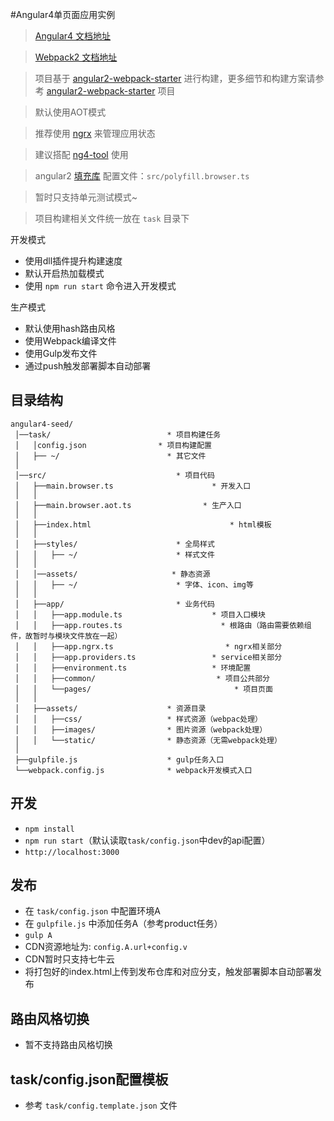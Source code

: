 #Angular4单页面应用实例

> [Angular4 文档地址](https://angular.io/docs)

> [Webpack2 文档地址](http://webpack.github.io/)

> 项目基于 [angular2-webpack-starter](https://github.com/AngularClass/angular2-webpack-starter) 进行构建，更多细节和构建方案请参考 [angular2-webpack-starter](https://github.com/AngularClass/angular2-webpack-starter) 项目

>默认使用AOT模式

>推荐使用 [ngrx](https://github.com/ngrx/platform) 来管理应用状态

>建议搭配 [ng4-tool](https://www.npmjs.com/package/ng4-tool) 使用

>angular2 [填充库](https://angular.cn/docs/ts/latest/guide/browser-support.html) 配置文件：`src/polyfill.browser.ts`

>暂时只支持单元测试模式~

>项目构建相关文件统一放在 `task` 目录下

开发模式

* 使用dll插件提升构建速度
* 默认开启热加载模式
* 使用 `npm run start` 命令进入开发模式

生产模式

* 默认使用hash路由风格
* 使用Webpack编译文件
* 使用Gulp发布文件
* 通过push触发部署脚本自动部署

## 目录结构
```
angular4-seed/
 │──task/                          * 项目构建任务
 │   │config.json                * 项目构建配置
 │   ├── ~/                        * 其它文件
 │
 │──src/                             * 项目代码
 │   ├──main.browser.ts                      * 开发入口
 │   │
 │   ├──main.browser.aot.ts                * 生产入口
 │   │
 │   ├──index.html                               * html模板
 │   │
 │   ├──styles/                      * 全局样式
 │   │   ├── ~/                      * 样式文件
 │   │
 │   │──assets/                     * 静态资源
 │   │   ├── ~/                      * 字体、icon、img等
 │   │
 │   ├──app/                         * 业务代码
 │   │   ├──app.module.ts                    * 项目入口模块
 │   │   ├──app.routes.ts                      * 根路由（路由需要依赖组件，故暂时与模块文件放在一起）
 │   │   ├──app.ngrx.ts                         * ngrx相关部分
 │   │   ├──app.providers.ts                 * service相关部分
 │   │   ├──environment.ts                   * 环境配置
 │   │   ├──common/                           * 项目公共部分
 │   │   └──pages/                 				  * 项目页面
 │   │
 │   ├──assets/                    * 资源目录
 │   │   ├──css/                   * 样式资源（webpac处理） 
 │   │   ├──images/                * 图片资源（webpack处理）
 │   │   └──static/                * 静态资源（无需webpack处理）
 │
 ├──gulpfile.js                    * gulp任务入口
 └──webpack.config.js              * webpack开发模式入口

```
## 开发
* `npm install`
* `npm run start`（默认读取`task/config.json`中dev的api配置）
* `http://localhost:3000`

## 发布
* 在 `task/config.json` 中配置环境A
* 在 `gulpfile.js` 中添加任务A（参考product任务）
*  `gulp A`
* CDN资源地址为: `config.A.url+config.v`
* CDN暂时只支持七牛云
* 将打包好的index.html上传到发布仓库和对应分支，触发部署脚本自动部署发布

## 路由风格切换
* 暂不支持路由风格切换

## task/config.json配置模板
* 参考 `task/config.template.json` 文件

